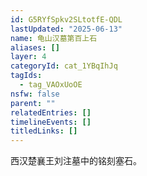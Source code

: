 ```yaml
---
id: G5RYfSpkv2SLtotfE-QDL
lastUpdated: "2025-06-13"
name: 龟山汉墓第百上石
aliases: []
layer: 4
categoryId: cat_1YBqIhJq
tagIds:
  - tag_VAOxUoOE
nsfw: false
parent: ""
relatedEntries: []
timelineEvents: []
titledLinks: []
---
```


西汉楚襄王刘注墓中的铭刻塞石。